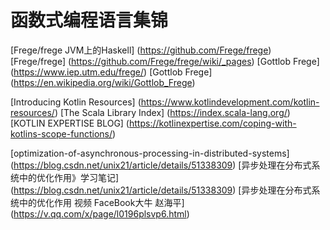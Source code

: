#                   函数式编程语言集锦
[Frege/frege JVM上的Haskell] (https://github.com/Frege/frege)
[Frege/frege] (https://github.com/Frege/frege/wiki/_pages)
[Gottlob Frege] (https://www.iep.utm.edu/frege/)
[Gottlob Frege] (https://en.wikipedia.org/wiki/Gottlob_Frege)


[Introducing Kotlin Resources] (https://www.kotlindevelopment.com/kotlin-resources/)
[The Scala Library Index] (https://index.scala-lang.org/)
[KOTLIN EXPERTISE BLOG] (https://kotlinexpertise.com/coping-with-kotlins-scope-functions/)



























[optimization-of-asynchronous-processing-in-distributed-systems] (https://blog.csdn.net/unix21/article/details/51338309)
[异步处理在分布式系统中的优化作用》学习笔记] (https://blog.csdn.net/unix21/article/details/51338309)
[异步处理在分布式系统中的优化作用 视频 FaceBook大牛 赵海平] (https://v.qq.com/x/page/l0196plsvp6.html)